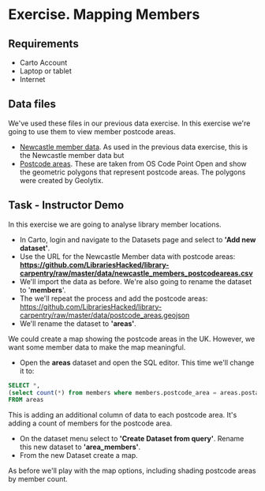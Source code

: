 Exercise.  Mapping Members
==========================

Requirements
------------

- Carto Account
- Laptop or tablet
- Internet

Data files
----------

We've used these files in our previous data exercise.  In this exercise we're going to use them to view member postcode areas.

- [Newcastle member data](https://github.com/LibrariesHacked/library-carpentry/raw/master/data/newcastle_members_postcodeareas.csv).  As used in the previous data exercise, this is the Newcastle member data but 
- [Postcode areas](https://github.com/LibrariesHacked/library-carpentry/raw/master/data/postcode_areas.geojson).  These are taken from OS Code Point Open and show the geometric polygons that represent postcode areas.  The polygons were created by Geolytix.

Task - Instructor Demo
----------------------

In this exercise we are going to analyse library member locations.

- In Carto, login and navigate to the Datasets page and select to **'Add new dataset'**.
- Use the URL for the Newcastle Member data with postcode areas: **https://github.com/LibrariesHacked/library-carpentry/raw/master/data/newcastle_members_postcodeareas.csv**
- We'll import the data as before.  We're also going to rename the dataset to '**members**'.
- The we'll repeat the process and add the postcode areas: https://github.com/LibrariesHacked/library-carpentry/raw/master/data/postcode_areas.geojson
- We'll rename the dataset to **'areas'**.

We could create a map showing the postcode areas in the UK.  However, we want some member data to make the map meaningful.

- Open the **areas** dataset and open the SQL editor. This time we'll change it to:

```SQL
SELECT *,
(select count(*) from members where members.postcode_area = areas.postarea) as members
FROM areas
```

This is adding an additional column of data to each postcode area.  It's adding a count of members for the postcode area.

- On the dataset menu select to **'Create Dataset from query'**.  Rename this new dataset to **'area_members'**.
- From the new Dataset create a map.

As before we'll play with the map options, including shading postcode areas by member count.
